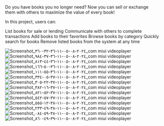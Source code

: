 Do you have books you no longer need? Now you can sell or exchange them with others to maximize the value of every book!

In this project, users can:

List books for sale or lending
Communicate with others to complete transactions
Add books to their favorites
Browse books by category
Quickly search for books
Remove listed books from the system at any time

![Screenshot_٢٠٢٤-٠٨-٠٥-١١-٣٦-٣٢-٣٦٠_com miui videoplayer](https://github.com/user-attachments/assets/7bf66805-4086-4b6a-8122-216319edfedf)
![Screenshot_٢٠٢٤-٠٨-٠٥-١١-٣٦-٣٧-٩٨٤_com miui videoplayer](https://github.com/user-attachments/assets/082c5b34-5990-4553-bede-2896367798b7)
![Screenshot_٢٠٢٤-٠٨-٠٥-١١-٣٦-٤٤-٨١٣_com miui videoplayer](https://github.com/user-attachments/assets/59d40870-009f-44ea-bab0-7834e4884980)
![Screenshot_٢٠٢٤-٠٨-٠٥-١١-٣٦-٥٠-١٦٦_com miui videoplayer](https://github.com/user-attachments/assets/129bb4b0-5e08-4cf6-9694-c60d43ebbbda)
![Screenshot_٢٠٢٤-٠٨-٠٥-١١-٣٦-٥٥-١١١_com miui videoplayer](https://github.com/user-attachments/assets/07b8aa44-7b44-49c8-aabc-5e7de45fb80a)
![Screenshot_٢٠٢٤-٠٨-٠٥-١١-٣٧-٠٥-٣٣٤_com miui videoplayer](https://github.com/user-attachments/assets/ecf03490-2a59-4e1c-a737-cd3332e3cc62)
![Screenshot_٢٠٢٤-٠٨-٠٥-١١-٣٧-٢٢-٣٠٥_com miui videoplayer](https://github.com/user-attachments/assets/6241d17f-092c-4c34-a148-e027bb670cf8)
![Screenshot_٢٠٢٤-٠٨-٠٥-١١-٣٧-١٦-٣٨٢_com miui videoplayer](https://github.com/user-attachments/assets/fc05af0c-99e0-4abb-98ef-fa3892eebe7f)
![Screenshot_٢٠٢٤-٠٨-٠٥-١١-٣٧-٥٢-٨٢١_com miui videoplayer](https://github.com/user-attachments/assets/7ceb9a1c-1949-4c34-8abc-1128daa1bf2d)
![Screenshot_٢٠٢٤-٠٨-٠٥-١١-٣٧-٥٧-٥٤٢_com miui videoplayer](https://github.com/user-attachments/assets/f860ac18-1e42-41b2-b75b-db73c417b10e)
![Screenshot_٢٠٢٤-٠٨-٠٥-١١-٣٨-١٢-٥٥٥_com miui videoplayer](https://github.com/user-attachments/assets/178a7218-4666-4b2b-ab87-e20b9d730606)
![Screenshot_٢٠٢٤-٠٨-٠٥-١١-٣٨-٤٩-٢٣٣_com miui videoplayer](https://github.com/user-attachments/assets/a21c170a-1dc9-4d8c-a1fa-93e53e2357e3)
![Screenshot_٢٠٢٤-٠٨-٠٥-١١-٣٨-٥٩-٠٨٤_com miui videoplayer](https://github.com/user-attachments/assets/beedfe5e-fcb3-4726-9fec-64d7bc0c799f)
![Screenshot_٢٠٢٤-٠٨-٠٥-١١-٣٩-٤٩-٨٦٠_com miui videoplayer](https://github.com/user-attachments/assets/b42b7109-4fbc-41ea-9657-481f7489e5d4)
